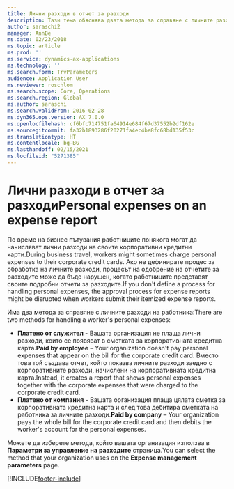 ```yaml
---
title: Лични разходи в отчет за разходи
description: Тази тема обяснява двата метода за справяне с личните разходи на работника в Microsoft Dynamics 365 Finance.
author: saraschi2
manager: AnnBe
ms.date: 02/23/2018
ms.topic: article
ms.prod: ''
ms.service: dynamics-ax-applications
ms.technology: ''
ms.search.form: TrvParameters
audience: Application User
ms.reviewer: roschlom
ms.search.scope: Core, Operations
ms.search.region: Global
ms.author: saraschi
ms.search.validFrom: 2016-02-28
ms.dyn365.ops.version: AX 7.0.0
ms.openlocfilehash: cf6bfc714751fa64914e684f67d37552b2df162e
ms.sourcegitcommit: fa32b1893286f20271fa4ec4be8fc68bd135f53c
ms.translationtype: HT
ms.contentlocale: bg-BG
ms.lasthandoff: 02/15/2021
ms.locfileid: "5271385"
---
```

# <a name="personal-expenses-on-an-expense-report"></a><span data-ttu-id="e9bb2-103">Лични разходи в отчет за разходи</span><span class="sxs-lookup"><span data-stu-id="e9bb2-103">Personal expenses on an expense report</span></span>

<span data-ttu-id="e9bb2-104">По време на бизнес пътувания работниците понякога могат да начисляват лични разходи на своите корпоративни кредитни карти.</span><span class="sxs-lookup"><span data-stu-id="e9bb2-104">During business travel, workers might sometimes charge personal expenses to their corporate credit cards.</span></span> <span data-ttu-id="e9bb2-105">Ако не дефинирате процес за обработка на личните разходи, процесът на одобрение на отчетите за разходите може да бъде нарушен, когато работниците представят своите подробни отчети за разходите.</span><span class="sxs-lookup"><span data-stu-id="e9bb2-105">If you don't define a process for handling personal expenses, the approval process for expense reports might be disrupted when workers submit their itemized expense reports.</span></span> 

<span data-ttu-id="e9bb2-106">Има два метода за справяне с личните разходи на работника:</span><span class="sxs-lookup"><span data-stu-id="e9bb2-106">There are two methods for handling a worker's personal expenses:</span></span>

- <span data-ttu-id="e9bb2-107">**Платено от служител** - Вашата организация не плаща лични разходи, които се появяват в сметката за корпоративната кредитна карта.</span><span class="sxs-lookup"><span data-stu-id="e9bb2-107">**Paid by employee** – Your organization doesn't pay personal expenses that appear on the bill for the corporate credit card.</span></span> <span data-ttu-id="e9bb2-108">Вместо това той създава отчет, който показва личните разходи заедно с корпоративните разходи, начислени на корпоративната кредитна карта.</span><span class="sxs-lookup"><span data-stu-id="e9bb2-108">Instead, it creates a report that shows personal expenses together with the corporate expenses that were charged to the corporate credit card.</span></span>
- <span data-ttu-id="e9bb2-109">**Платено от компания** - Вашата организация плаща цялата сметка за корпоративната кредитна карта и след това дебитира сметката на работника за личните разходи.</span><span class="sxs-lookup"><span data-stu-id="e9bb2-109">**Paid by company** – Your organization pays the whole bill for the corporate credit card and then debits the worker's account for the personal expenses.</span></span>

<span data-ttu-id="e9bb2-110">Можете да изберете метода, който вашата организация използва в **Параметри за управление на разходите** страница.</span><span class="sxs-lookup"><span data-stu-id="e9bb2-110">You can select the method that your organization uses on the **Expense management parameters** page.</span></span>


[!INCLUDE[footer-include](../includes/footer-banner.md)]
